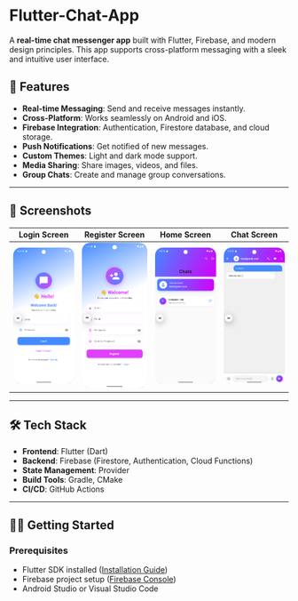 # Flutter-Chat-App
A **real-time chat messenger app** built with Flutter, Firebase, and modern design principles. This app supports cross-platform messaging with a sleek and intuitive user interface.

## 🚀 Features

- **Real-time Messaging**: Send and receive messages instantly.
- **Cross-Platform**: Works seamlessly on Android and iOS.
- **Firebase Integration**: Authentication, Firestore database, and cloud storage.
- **Push Notifications**: Get notified of new messages.
- **Custom Themes**: Light and dark mode support.
- **Media Sharing**: Share images, videos, and files.
- **Group Chats**: Create and manage group conversations.

---

## 📸 Screenshots

| Login Screen | Register Screen | Home Screen | Chat Screen |
|--------------|-----------------|-------------|-------------|
| ![Profile](pic/login.png) | ![Profile](pic/register.png) | ![Home](pic/home.png) | ![Chat](pic/chat.png) |

---

## 🛠️ Tech Stack

- **Frontend**: Flutter (Dart)
- **Backend**: Firebase (Firestore, Authentication, Cloud Functions)
- **State Management**: Provider
- **Build Tools**: Gradle, CMake
- **CI/CD**: GitHub Actions

---

## 🧑‍💻 Getting Started

### Prerequisites

- Flutter SDK installed ([Installation Guide](https://flutter.dev/docs/get-started/install))
- Firebase project setup ([Firebase Console](https://console.firebase.google.com))
- Android Studio or Visual Studio Code
